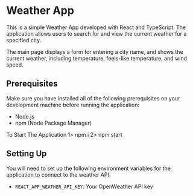 # Weather App

This is a simple Weather App developed with React and TypeScript. The application allows users to search for and view the current weather for a specified city.

The main page displays a form for entering a city name, and shows the current weather, including temperature, feels-like temperature, and wind speed.

## Prerequisites

Make sure you have installed all of the following prerequisites on your development machine before running the application:

- Node.js
- npm (Node Package Manager)

To Start The Application
1> npm i
2> npm start

## Setting Up

You will need to set up the following environment variables for the application to connect to the weather API:

- `REACT_APP_WEATHER_API_KEY`: Your OpenWeather API key
